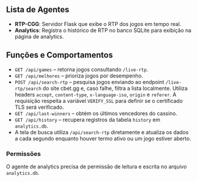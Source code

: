 ## Lista de Agentes

- **RTP-CGG**: Servidor Flask que exibe o RTP dos jogos em tempo real.
- **Analytics**: Registra o histórico de RTP no banco SQLite para exibição na página de analytics.

## Funções e Comportamentos

- `GET /api/games` – retorna jogos consultando `/live-rtp`.
- `GET /api/melhores` – prioriza jogos por desempenho.
- `POST /api/search-rtp` – pesquisa jogos enviando ao endpoint `/live-rtp/search` do site cbet.gg e, caso falhe, filtra a lista localmente. Utiliza headers `accept`, `content-type`, `x-language-iso`, `origin` e `referer`. A requisição respeita a variável `VERIFY_SSL` para definir se o certificado TLS será verificado.
- `GET /api/last-winners` – obtém os últimos vencedores do cassino.
- `GET /api/history` – recupera registros da tabela `history` em `analytics.db`.
- A tela de busca utiliza `/api/search-rtp` diretamente e atualiza os dados a cada segundo enquanto houver termo ativo ou um jogo estiver aberto.

### Permissões

O agente de analytics precisa de permissão de leitura e escrita no arquivo `analytics.db`.
